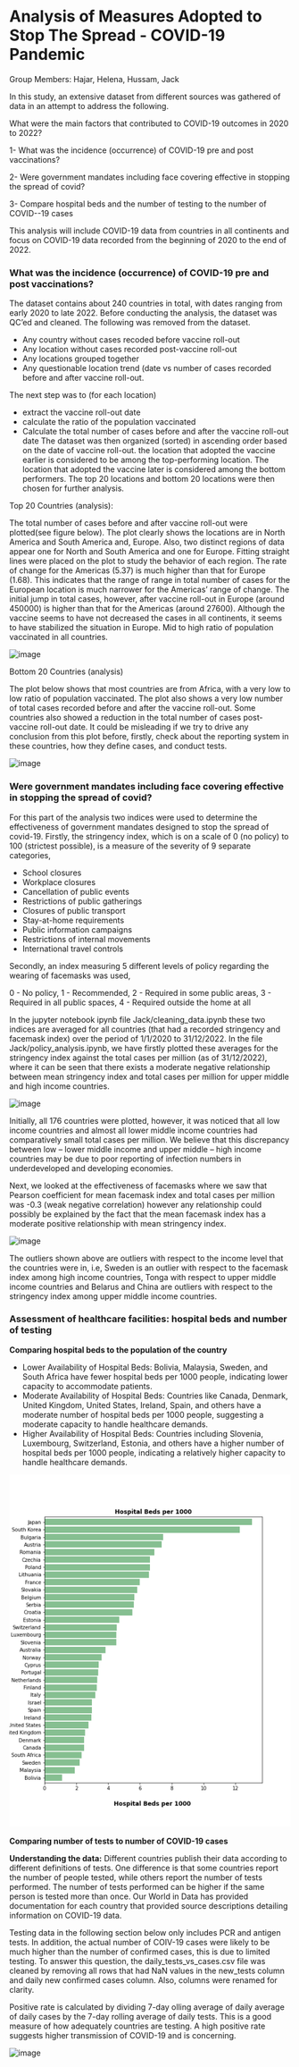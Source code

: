# Analysis of Measures Adopted to Stop The Spread -  COVID-19 Pandemic

Group Members: Hajar, Helena, Hussam, Jack

In this study, an extensive dataset from different sources was gathered of data in an attempt to address the following.

What were the main factors that contributed to COVID-19 outcomes in 2020 to 2022?

1- What was the incidence (occurrence) of COVID-19 pre and post vaccinations?

2- Were government mandates including face covering effective in stopping the spread of covid?

3- Compare hospital beds and the number of testing to the number of COVID--19 cases

This analysis will include COVID-19 data from countries in all continents and focus on COVID-19 data recorded from the beginning of 2020 to the end of 2022.

### What was the incidence (occurrence) of COVID-19 pre and post vaccinations?

The dataset contains about 240 countries in total, with dates ranging from early 2020 to late 2022. Before conducting the analysis, the dataset was QC’ed and cleaned. The following was removed from the dataset.
- Any country without cases recoded before vaccine roll-out
- Any location without cases recorded post-vaccine roll-out
- Any locations grouped together
 - Any questionable location trend (date vs number of cases recorded before and after vaccine roll-out.

The next step was to (for each location)
- extract the vaccine roll-out date 
- calculate the ratio of the population vaccinated
- Calculate the total number of cases before and after the vaccine roll-out date
The dataset was then organized (sorted) in ascending order based on the date of vaccine roll-out. the location that adopted the vaccine earlier is considered to be among the top-performing location. The location that adopted the vaccine later is considered among the bottom performers. The top 20 locations and bottom 20 locations were then chosen for further analysis.

Top 20 Countries (analysis):

The total number of cases before and after vaccine roll-out were plotted(see figure below). The plot clearly shows the locations are in North America and South America and, Europe. Also, two distinct regions of data appear one for North and South America and one for Europe. Fitting straight lines were placed on the plot to study the behavior of each region. The rate of change for the Americas (5.37) is much higher than that for Europe (1.68). This indicates that the range of range in total number of cases for the European location is much narrower for the Americas’ range of change. The initial jump in total cases, however, after vaccine roll-out in Europe (around 450000) is higher than that for the Americas (around 27600). Although the vaccine seems to have not decreased the cases in all continents, it seems to have stabilized the situation in Europe.
Mid to high ratio of population vaccinated in all countries.

![image](https://github.com/JackHast/project-1-group-4/assets/134576485/5849ff83-fb1d-4661-9762-ef2cf26108e8)

Bottom 20 Countries (analysis)

The plot below shows that most countries are from Africa, with a very low to low ratio of population vaccinated. The plot also shows a very low number of total cases recorded before and after the vaccine roll-out. Some countries also showed a reduction in the total number of cases post-vaccine roll-out date. It could be misleading if we try to drive any conclusion from this plot before, firstly, check about the reporting system in these countries, how they define cases, and conduct tests.

![image](https://github.com/JackHast/project-1-group-4/assets/134576485/f3e53a72-d60d-44ce-aaf3-98a9fe55c860)

### Were government mandates including face covering effective in stopping the spread of covid?

For this part of the analysis two indices were used to determine the effectiveness of government mandates designed to stop the spread of covid-19. Firstly, the stringency index, which is on a scale of 0 (no policy) to 100 (strictest possible), is a measure of the severity of 9 separate categories,

-	School closures
-	Workplace closures
-	Cancellation of public events
-	Restrictions of public gatherings
-	Closures of public transport
-	Stay-at-home requirements
-	Public information campaigns
-	Restrictions of internal movements
-	International travel controls

Secondly, an index measuring 5 different levels of policy regarding the wearing of facemasks was used,

0 - No policy,
1 - Recommended,
2 - Required in some public areas,
3 - Required in all public spaces,
4 - Required outside the home at all 

In the jupyter notebook ipynb file Jack/cleaning_data.ipynb these two indices are averaged for all countries (that had a recorded stringency and facemask index) over the period of 1/1/2020 to 31/12/2022. In the file Jack/policy_analysis.ipynb, we have firstly plotted these averages for the stringency index against the total cases per million (as of 31/12/2022), where it can be seen that there exists a moderate negative relationship between mean stringency index and total cases per million for upper middle and high income countries.

   ![image](https://github.com/JackHast/project-1-group-4/assets/131254350/452cf776-247d-42b8-be23-dea74cc920a1)

Initially, all 176 countries were plotted, however, it was noticed that all low income countries and almost all lower middle income countries had comparatively small total cases per million. We believe that this discrepancy between low – lower middle income and upper middle – high income countries may be due to poor reporting of infection numbers in underdeveloped and developing economies. 

Next, we looked at the effectiveness of facemasks where we saw that Pearson coefficient for mean facemask index and total cases per million was -0.3 (weak negative correlation) however any relationship could possibly be explained by the fact that the mean facemask index has a moderate positive relationship with mean stringency index. 

![image](https://github.com/JackHast/project-1-group-4/assets/131254350/94bb3a0d-553b-4fe3-b231-4bc857bec29f)

The outliers shown above are outliers with respect to the income level that the countries were in, i.e, Sweden is an outlier with respect to the facemask index among high income countries, Tonga with respect to upper middle income countries and Belarus and China are outliers with respect to the stringency index among upper middle income countries. 

### Assessment of healthcare facilities: hospital beds and number of testing 
**Comparing hospital beds to the population of the country**

*	Lower Availability of Hospital Beds: Bolivia, Malaysia, Sweden, and South Africa have fewer hospital beds per 1000 people, indicating lower capacity to accommodate patients.
*	Moderate Availability of Hospital Beds: Countries like Canada, Denmark, United Kingdom, United States, Ireland, Spain, and others have a moderate number of hospital beds per 1000 people, suggesting a moderate capacity to handle healthcare demands.
*	Higher Availability of Hospital Beds: Countries including Slovenia, Luxembourg, Switzerland, Estonia, and others have a higher number of hospital beds per 1000 people, indicating a relatively higher capacity to handle healthcare demands.

![image](https://github.com/JackHast/project-1-group-4/blob/main/helena/Hospital%20Beds%20per%201000.png)

**Comparing number of tests to number of COVID-19 cases**

**Understanding the data:**
Different countries publish their data according to different definitions of tests. One difference is that some countries report the number of people tested, while others report the number of tests performed. The number of tests performed can be higher if the same person is tested more than once. Our World in Data has provided documentation for each country that provided source descriptions detailing information on COVID-19 data. 

Testing data in the following section below only includes PCR and antigen tests. In addition, the actual number of COIV-19 cases were likely to be much higher than the number of confirmed cases, this is due to limited testing. 
To answer this question, the daily_tests_vs_cases.csv file was cleaned by removing all rows that had NaN values in the new_tests column and daily new confirmed cases column. Also, columns were renamed for clarity. 

Positive rate is calculated by dividing 7-day olling average of daily average of daily cases by the 7-day rolling average of daily tests. This is a good measure of how adequately countries are testing. A high positive rate suggests higher transmission of COVID-19 and is concerning. 


![image](https://github.com/JackHast/project-1-group-4/assets/130710065/ecfacb47-daac-4702-98d4-3c542a242869)










